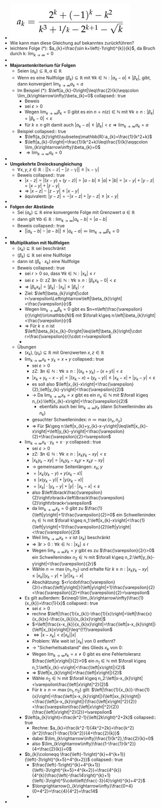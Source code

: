 - ![image.png](../assets/image_1745495606873_0.png)
- Wie kann man diese Gleichung auf bekanntes zurückführen?
- leichtere Folge (*): $a_{k}=\frac{\sin k+\left(-1\right)^{k}}{k}$, da Bruch durch k: $\lim_{k\rightarrow\infty}=0$
-
- **Majorantenkriterium für Folgen**
	- Seien $\left(a_{k}\right)\subseteq\mathbb{R},a\in\mathbb{R}$
	- Wenn es eine Nullfolge $\left(\beta_{k}\right)\subseteq\mathbb{R}$ mit $\forall k\in\mathbb{N}:\left|a_{k}-a\right|\leq\left|\beta_{k}\right|$, gibt, dann konvergiert $\lim_{k\rightarrow\infty}a_{k}=a$
	- Im Beispiel (*): $\left|a_{k}-0\right|\leq\frac{2}{k}\eqqcolon \lim_{k\rightarrow\infty}\beta_{k}=0$
	  collapsed:: true
		- Beweis
		- sei $\varepsilon>0$
		- Wegen $\lim_{k\rightarrow\infty}\beta_{k}=0$ gibt es ein $n=n\left(\varepsilon\right)\in\mathbb{N}$ mit $\forall k\geq n:\left|\beta_{k}\right|=\left|\beta_{k}-0\right|<\varepsilon$
		- für $k\geq n$ gilt damit auch $\left|a_{k}-a\right|\leq\left|\beta_{k}\right|<\varepsilon\Rightarrow\lim_{k\rightarrow\infty}a_{k}=a$
	- Beispiel
	  collapsed:: true
		- $\left(a_{k}\right)\subseteq\mathbb{R}:a_{k}=\frac{1}{k^2+k}$
		- $\left|a_{k}-0\right|=\frac{1}{k^2+k}\leq\frac{1}{k}\eqqcolon \lim_{k\rightarrow\infty}\beta_{k}=0$
		- $\Rightarrow\lim_{k\rightarrow\infty}a_{k}=0$
-
- **Umgekehrte Dreiecksungleichung**
	- $\forall x,y,z\in\mathbb{R:\left|\left|x-z\right|-\left|z-y\right|\right|\leq\left|x-y\right|}$
	- Beweis
	  collapsed:: true
		- $\left|x-z\right|=\left|\left(x-y\right)+\left(y-z\right)\right|=\left|a-b\right|\leq\left|a\right|+\left|b\right|=\left|x-y\right|+\left|y-z\right|=\left|x-y\right|+\left|z-y\right|$
		- => $\left|x-z\right|-\left|z-y\right|\leq\left|x-y\right|$
		- äquivalent: $\left|y-z\right|=-\left|x-z\right|+\left|y-z\right|\leq\left|x-y\right|$
-
- **Folgen der Abstände**
	- Sei $\left(a_{k}\right)\subseteq\mathbb{R}$ eine konvergente Folge mit Grenzwert $a\in\mathbb{R}$
	- dann gilt $\forall b\in\mathbb{R}:\lim_{k\rightarrow\infty}\left|a_{k}-b\right|=\left|a-b\right|$
	- Beweis
	  collapsed:: true
		- $\left|\left|a_{k}-b\right|-\left|a-b\right|\right|\leq\left|a_{k}-a\right|\eqqcolon \lim_{k\rightarrow\infty}\beta_{k}=0$
-
- **Multiplikation mit Nullfolgen**
	- $\left(x_{k}\right)\subseteq\mathbb{R}$ sei beschränkt
	- $\left(\beta_{k}\right)\subseteq\mathbb{R}$ sei eine Nullfolge
	- dann ist $\left(\beta_{k}\cdot x_{k}\right)$ eine Nullfolge
	- Beweis
	  collapsed:: true
		- sei $r>0$ so, dass $\forall k\in\mathbb{N}:\left|x_{k}\right|\leq r$
		- sei $\varepsilon>0$: zZ $\exists n\in\mathbb{N}:\forall k\geq n:\left|\beta_{k}x_{k}-0\right|<\varepsilon$
		- => $\left|\beta_{k}x_{k}\right|=\left|\beta_{k}\right|\cdot\left|x_{k}\right|\leq\left|\beta_{k}\right|\cdot r$
		- Ziel: $\left|\beta_{k}\right|\cdot r<\varepsilon\Leftrightarrow\left|\beta_{k}\right|<\frac{\varepsilon}{r}$
		- Wegen $\lim_{k\rightarrow\infty}\beta_{k}=0$ gibt es $n=n\left(\frac{\varepsilon}{r}\right)\in\mathbb{N}$ mit $\forall k\geq n:\left|\beta_{k}\right|<\frac{\varepsilon}{r}$
		- => Für $k\geq n$ ist $\left|\beta_{k}x_{k}-0\right|\leq\left|\beta_{k}\right|\cdot r>\frac{\varepsilon}{r}\cdot r=\varepsilon$
		-
	- Übungen
		- $\left(x_{k}\right),\left(y_{k}\right)\subseteq\mathbb{R}$ mit Grenzwerten $x,z\in\mathbb{R}$
		- $\lim_{k\rightarrow\infty}x_{k}+y_{k}=x+y$
		  collapsed:: true
			- sei $\varepsilon>0$
			- zZ: $\exists n\in\mathbb{N}:\forall k\geq n:\left|\left(x_{k}+y_{k}\right)-\left(x+y\right)\right|<\varepsilon$
			- $\left|x_{k}+y_{k}-x-y\right|=\left|\left(x_{k}-x\right)+\left(y_{k}-y\right)\right|\leq\left|x_{k}-x\right|+\left|y_{k}-y\right|<\varepsilon$
			- es soll also $\left|x_{k}-x\right|<\frac{\varepsilon}{2},\left|y_{k}-y\right|<\frac{\varepsilon}{2}$
			- -> Da $\lim_{k\rightarrow\infty}x_{k}=x$ gibt es ein $n_{x}\in\mathbb{N}$ mit $\forall k\geq n_{x}:\left|x_{k}-x\right|<\frac{\varepsilon}{2}$
				- ebenfalls auch bei $\lim_{k\rightarrow\infty}y_{k}$ (dann Schwellenindex als $n_{k}$)
			- gesuchter Schwellenindex: $n\coloneqq \max\left\lbrace n_{x},n_{y}\right\rbrace$
			- => Für $k\geq n:\left|x_{k}+y_{k}-x-y\right|\leq\left|x_{k}-x\right|+\left|y_{k}-y\right|<\frac{\varepsilon}{2}+\frac{\varepsilon}{2}=\varepsilon$
		- $\lim_{k\rightarrow\infty}x_{k}\cdot y_{k}=x\cdot y$
		  collapsed:: true
			- sei $\varepsilon>0$
			- zZ: $\exists n\in\mathbb{N}:\forall k\geq n:\left|x_{k}y_{k}-xy\right|<\varepsilon$
			- $\left|x_{k}y_{k}-xy\right|=\left|x_{k}y_{k}-x_{k}y+x_{k}y-xy\right|$
			- -> gemeinsame Seitenlängen: $x_{k};y$
			- $=\left|x_{k}\left(y_{k}-y\right)+y\left(x_{k}-x\right)\right|$
			- $\leq\left|x\left(y_{k}-y\right)\right|+\left|y\left(x_{k}-x\right)\right|$
			- $=\left|x_{k}\right|\cdot\left|y_{k}-y\right|+\left|y\right|\cdot\left|x_{k}-x\right|<\varepsilon$
			- also $\left\lbrack\frac{\varepsilon}{2}\right\rbrack+\left\lbrack\frac{\varepsilon}{2}\right\rbrack<\varepsilon$
			- da $\lim_{k\rightarrow\infty}x_{k}=0$ gibt zu $\frac{1}{\left|y\right|+1}\frac{\varepsilon}{2}>0$ ein Schwellenindex $n_1\in\mathbb{N}$ mit $\forall k\geq n_1:\left|x_{k}-x\right|<\frac{1}{\left|y\right|+1}\frac{\varepsilon}{2}\left|y\right|<\frac{\varepsilon}{2}$
			- Weil $\lim_{k\rightarrow\infty}x_{k}=x$ ist $\left(x_{k}\right)$ beschränkt
			- => $\exists r>0:\forall k\in\mathbb{N}:\left|x_{k}\right|\leq r$
			- Wegen $\lim_{k\rightarrow\infty}y_{k}=y$ gibt es zu $\frac{\varepsilon}{2r}>0$ ein Schwellenindex $n_2\in\mathbb{N}$ mit $\forall k\geq n_2:\left|y_{k}-y\right|<\frac{\varepsilon}{2r}$
			- Wähle $n\coloneqq \max\left\lbrace n_1,n_2\right\rbrace$ und erhalte für $k\geq n:\left|x_{k}y_{k}-xy\right|\leq\left|x_{k}\right|\left|y_{k}-y\right|+\left|y\right|\left|x_{k}-x\right|$
			- Abschätzung: $<r\cdot\frac{\varepsilon}{2r}+\frac{\left|y\right|}{\left|y\right|+1}\frac{\varepsilon}{2}<\frac{\varepsilon}{2}+\frac{\varepsilon}{2}=\varepsilon$
		- Es gilt außerdem: $x\neq0:\lim_{k\rightarrow\infty}\frac{1}{x_{k}}=\frac{1}{x}$
		  collapsed:: true
			- sei $\varepsilon>0$
			- rechne $\left|\frac{1}{x_{k}}-\frac{1}{x}\right|=\left|\frac{x}{x_{k}x}-\frac{x_{k}}{x_{k}x}\right|$
			- $=\left|\frac{x-x_{k}}{x_{k}x}\right|=\frac{\left|x-x_{k}\right|}{\left|x_{k}x\right|}\leq^{!?}\varepsilon$
			- $\Leftrightarrow\left|x-x_{k}\right|<\varepsilon\left|x_{k}\right|\left|x\right|$
			- Problem: Wie weit ist $\left|x_{k}\right|$ von 0 entfernt?
			- -> "Sicherheitsabstand" des Glieds $x_{k}$ von 0:
			- Wegen $\lim_{k\rightarrow\infty}x_{k}=x\neq0$ gibt es eine Fehlertoleranz $\frac{\left|x\right|}{2}>0$ ein $n_1\in\mathbb{N}$ mit $\forall k\geq n_1:\left|x_{k}-x\right|<\frac{\left|x\right|}{2}$
			- => $\left|x_{k}\right|>\frac{\left|x\right|}{2}$
			- Wähle $n_2\in\mathbb{N}$ mit $\forall k\geq n_2:\left|x-x_{k}\right|<\varepsilon\frac{\left|x\right|^2}{2}$
			- Für $k\geq n\coloneqq \max\left\lbrace n_1,n_2\right\rbrace$ gilt: $\left|\frac{1}{x_{k}}-\frac{1}{x}\right|=\frac{\left|x-x_{k}\right|}{\left|xx_{k}\right|}<\frac{\left|x-x_{k}\right|}{\frac{\left|x\right|^2}{2}}<\frac{\varepsilon\frac{\left|x\right|^2}{2}}{\frac{\left|x\right|^2}{2}}=\varepsilon$
		- $\left(a_{k}\right)=\frac{k^2-1}{\left(2k\right)^2+2k}$
		  collapsed:: true
			- Rechne: $a_{k}=\frac{k^2-1}{4k^2+2k}=\frac{k^2}{k^2}\frac{1-\frac{1}{k^2}}{4+\frac{2}{k}}$
			- dabei $\lim_{k\rightarrow\infty}\frac{1}{k^2},\frac{2}{k}=0$
			- also $\lim_{k\rightarrow\infty}\frac{1-\frac{1}{k^2}}{4+\frac{2}{k}}=0$
		- $b_{k}\coloneqq \frac{\left(-1\right)^{k}+4^{k+1}}{\left(-3\right)^{k+5}+4^{k+2}}$
		  collapsed:: true
			- $\frac{\left(-1\right)^{k}+4^{k+1}}{\left(-3\right)^{k+5}+4^{k+2}}=\frac{4^{k}}{4^{k}}\frac{\left(-\frac14\right)^{k}+1}{\left(-3\right)^5\cdot\left(\frac{-3}{4}\right)^{k}+4^2}$
			- $\longrightarrow{}_{k\rightarrow\infty}\frac{0+4}{0+4^2}=\frac{4}{4^2}=\frac14$
			-
-